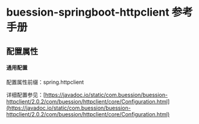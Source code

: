 # buession-springboot-httpclient 参考手册


## 配置属性


#### 通用配置

配置属性前缀：spring.httpclient

详细配置参见：[https://javadoc.io/static/com.buession/buession-httpclient/2.0.2/com/buession/httpclient/core/Configuration.html](https://javadoc.io/static/com.buession/buession-httpclient/2.0.2/com/buession/httpclient/core/Configuration.html)